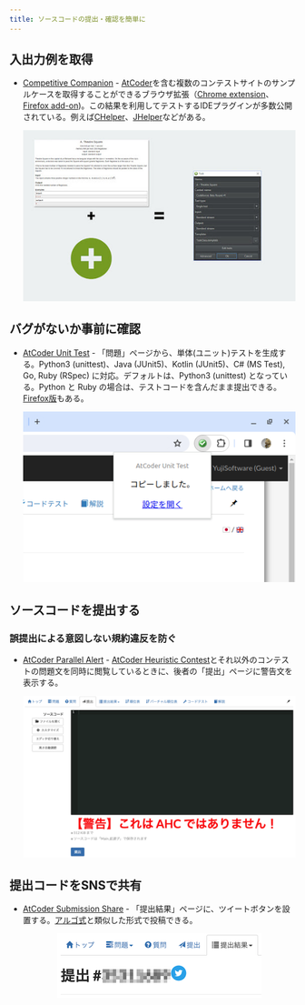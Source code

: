 ```yaml
---
title: ソースコードの提出・確認を簡単に
---
```


## 入出力例を取得

- [Competitive Companion](https://github.com/jmerle/competitive-companion) - [AtCoder](https://atcoder.jp/)を含む複数のコンテストサイトのサンプルケースを取得することができるブラウザ拡張（[Chrome extension](https://chrome.google.com/webstore/detail/competitive-companion/cjnmckjndlpiamhfimnnjmnckgghkjbl)、[Firefox add-on](https://addons.mozilla.org/en-US/firefox/addon/competitive-companion/))。この結果を利用してテストするIDEプラグインが多数公開されている。例えば[CHelper](https://plugins.jetbrains.com/plugin/7091-chelper)、[JHelper](https://plugins.jetbrains.com/plugin/7541-jhelper)などがある。

    <div align="center">
      <img loading = "lazy" src="../../images/chrome_extension/competitive_companion.jpg" alt="competitive companion">
    </div>

## バグがないか事前に確認

- [AtCoder Unit Test](https://chrome.google.com/webstore/detail/atcoder-unit-test/lmahhninbclefepjbcdfbcjnancipfmi?hl=ja&gl=UA) - 「問題」ページから、単体(ユニット)テストを生成する。Python3 (unittest)、Java (JUnit5)、Kotlin (JUnit5)、C# (MS Test), Go, Ruby (RSpec) に対応。デフォルトは、Python3 (unittest) となっている。Python と Ruby の場合は、テストコードを含んだまま提出できる。[Firefox版](https://addons.mozilla.org/ja/firefox/addon/ac-unit-test/)もある。

    <div align="center">
      <img loading = "lazy" src="../../images/chrome_extension/atcoder_unit_test.png" alt="atcoder unit test">
    </div>

## ソースコードを提出する

### 誤提出による意図しない規約違反を防ぐ

- [AtCoder Parallel Alert](https://chromewebstore.google.com/detail/poiijcpfeaijlocfncmimadjkppkplef) - [AtCoder Heuristic Contest](https://atcoder.jp/contests/archive?ratedType=4&category=0&keyword=AtCoder+Heuristic+Contest)とそれ以外のコンテストの問題文を同時に閲覧しているときに、後者の「提出」ページに警告文を表示する。

    <div align="center">
      <img loading = "lazy" src="../../images/chrome_extension/atcoder_parallel_alert.png" alt="atcoder parallel alert">
    </div>

## 提出コードをSNSで共有

- [AtCoder Submission Share](https://chrome.google.com/webstore/detail/atcoder-submission-share/iinlphkfpahlfohgkphcchhejkhclgap) - 「提出結果」ページに、ツイートボタンを設置する。[アルゴ式](https://algo-method.com/)と類似した形式で投稿できる。

    <div align="center">
      <img loading = "lazy" src="../../images/chrome_extension/atcoder_submission_share.png" alt="atcoder submission share">
    </div>
